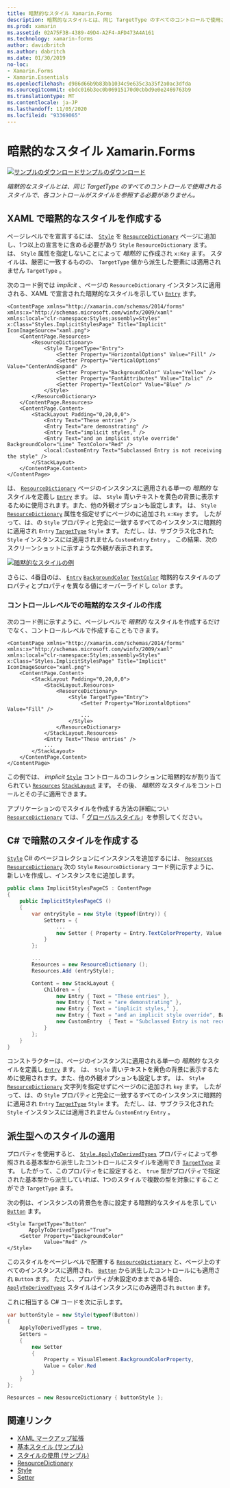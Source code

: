 ```yaml
---
title: 暗黙的なスタイル Xamarin.Forms
description: 暗黙的なスタイルとは、同じ TargetType のすべてのコントロールで使用されるスタイルで、各コントロールがスタイルを参照する必要がありません。
ms.prod: xamarin
ms.assetid: 02A75F3B-4389-49D4-A2F4-AFD473A4A161
ms.technology: xamarin-forms
author: davidbritch
ms.author: dabritch
ms.date: 01/30/2019
no-loc:
- Xamarin.Forms
- Xamarin.Essentials
ms.openlocfilehash: d986d66b9b83bb1034c9e635c3a35f2a0ac3dfda
ms.sourcegitcommit: ebdc016b3ec0b06915170d0cbbd9e0e2469763b9
ms.translationtype: MT
ms.contentlocale: ja-JP
ms.lasthandoff: 11/05/2020
ms.locfileid: "93369065"
---
```

# <a name="implicit-styles-in-no-locxamarinforms"></a>暗黙的なスタイル Xamarin.Forms

[![サンプルのダウンロード](~/media/shared/download.png)サンプルのダウンロード](/samples/xamarin/xamarin-forms-samples/userinterface-styles-basicstyles)

_暗黙的なスタイルとは、同じ TargetType のすべてのコントロールで使用されるスタイルで、各コントロールがスタイルを参照する必要がありません。_

## <a name="create-an-implicit-style-in-xaml"></a>XAML で暗黙的なスタイルを作成する

ページレベルでを宣言するには、 [`Style`](xref:Xamarin.Forms.Style) を [`ResourceDictionary`](xref:Xamarin.Forms.ResourceDictionary) ページに追加し、1つ以上の宣言をに含める必要があり `Style` `ResourceDictionary` ます。 は、 `Style` 属性を指定しないことによって *暗黙的* に作成され `x:Key` ます。 スタイルは、厳密に一致するものの、 `TargetType` 値から派生した要素には適用されません `TargetType` 。

次のコード例では *implicit* 、ページの `ResourceDictionary` インスタンスに適用される、XAML で宣言された暗黙的なスタイルを示してい [`Entry`](xref:Xamarin.Forms.Entry) ます。

```xaml
<ContentPage xmlns="http://xamarin.com/schemas/2014/forms" xmlns:x="http://schemas.microsoft.com/winfx/2009/xaml" xmlns:local="clr-namespace:Styles;assembly=Styles" x:Class="Styles.ImplicitStylesPage" Title="Implicit" IconImageSource="xaml.png">
    <ContentPage.Resources>
        <ResourceDictionary>
            <Style TargetType="Entry">
                <Setter Property="HorizontalOptions" Value="Fill" />
                <Setter Property="VerticalOptions" Value="CenterAndExpand" />
                <Setter Property="BackgroundColor" Value="Yellow" />
                <Setter Property="FontAttributes" Value="Italic" />
                <Setter Property="TextColor" Value="Blue" />
            </Style>
        </ResourceDictionary>
    </ContentPage.Resources>
    <ContentPage.Content>
        <StackLayout Padding="0,20,0,0">
            <Entry Text="These entries" />
            <Entry Text="are demonstrating" />
            <Entry Text="implicit styles," />
            <Entry Text="and an implicit style override" BackgroundColor="Lime" TextColor="Red" />
            <local:CustomEntry Text="Subclassed Entry is not receiving the style" />
        </StackLayout>
    </ContentPage.Content>
</ContentPage>
```

は、 [`ResourceDictionary`](xref:Xamarin.Forms.ResourceDictionary) ページのインスタンスに適用される単一の *暗黙的* なスタイルを定義し [`Entry`](xref:Xamarin.Forms.Entry) ます。 は、 `Style` 青いテキストを黄色の背景に表示するために使用されます。また、他の外観オプションも設定します。 は、 `Style` [`ResourceDictionary`](xref:Xamarin.Forms.ResourceDictionary) 属性を指定せずにページのに追加され `x:Key` ます。 したがって、は、の `Style` プロパティと完全に一致するすべてのインスタンスに暗黙的に適用され `Entry` [`TargetType`](xref:Xamarin.Forms.Style.TargetType) `Style` ます。 ただし、は、サブクラス化された `Style` インスタンスには適用されません `CustomEntry` `Entry` 。 この結果、次のスクリーンショットに示すような外観が表示されます。

[![暗黙的なスタイルの例](implicit-images/implicit-styles.png)](implicit-images/implicit-styles-large.png#lightbox)

さらに、4番目のは、 [`Entry`](xref:Xamarin.Forms.Entry) [`BackgroundColor`](xref:Xamarin.Forms.VisualElement.BackgroundColor) [`TextColor`](xref:Xamarin.Forms.InputView.TextColor) 暗黙的なスタイルのプロパティとプロパティを異なる値にオーバーライドし `Color` ます。

### <a name="create-an-implicit-style-at-the-control-level"></a>コントロールレベルでの暗黙的なスタイルの作成

次のコード例に示すように、ページレベルで *暗黙的* なスタイルを作成するだけでなく、コントロールレベルで作成することもできます。

```xaml
<ContentPage xmlns="http://xamarin.com/schemas/2014/forms" xmlns:x="http://schemas.microsoft.com/winfx/2009/xaml" xmlns:local="clr-namespace:Styles;assembly=Styles" x:Class="Styles.ImplicitStylesPage" Title="Implicit" IconImageSource="xaml.png">
    <ContentPage.Content>
        <StackLayout Padding="0,20,0,0">
            <StackLayout.Resources>
                <ResourceDictionary>
                    <Style TargetType="Entry">
                        <Setter Property="HorizontalOptions" Value="Fill" />
                        ...
                    </Style>
                </ResourceDictionary>
            </StackLayout.Resources>
            <Entry Text="These entries" />
            ...
        </StackLayout>
    </ContentPage.Content>
</ContentPage>
```

この例では、 *implicit* [`Style`](xref:Xamarin.Forms.Style) コントロールのコレクションに暗黙的なが割り当てられてい [`Resources`](xref:Xamarin.Forms.VisualElement.Resources) [`StackLayout`](xref:Xamarin.Forms.StackLayout) ます。 その後、 *暗黙的* なスタイルをコントロールとその子に適用できます。

アプリケーションのでスタイルを作成する方法の詳細につい [`ResourceDictionary`](xref:Xamarin.Forms.ResourceDictionary) ては、「 [グローバルスタイル](~/xamarin-forms/user-interface/styles/application.md)」を参照してください。

## <a name="create-an-implicit-style-in-c35"></a>C&#35; で暗黙のスタイルを作成する

[`Style`](xref:Xamarin.Forms.Style) C# のページコレクションにインスタンスを追加するには、 [`Resources`](xref:Xamarin.Forms.VisualElement.Resources) [`ResourceDictionary`](xref:Xamarin.Forms.ResourceDictionary) 次の `Style` `ResourceDictionary` コード例に示すように、新しいを作成し、インスタンスをに追加します。

```csharp
public class ImplicitStylesPageCS : ContentPage
{
    public ImplicitStylesPageCS ()
    {
        var entryStyle = new Style (typeof(Entry)) {
            Setters = {
                ...
                new Setter { Property = Entry.TextColorProperty, Value = Color.Blue }
            }
        };

        ...
        Resources = new ResourceDictionary ();
        Resources.Add (entryStyle);

        Content = new StackLayout {
            Children = {
                new Entry { Text = "These entries" },
                new Entry { Text = "are demonstrating" },
                new Entry { Text = "implicit styles," },
                new Entry { Text = "and an implicit style override", BackgroundColor = Color.Lime, TextColor = Color.Red },
                new CustomEntry  { Text = "Subclassed Entry is not receiving the style" }
            }
        };
    }
}
```

コンストラクターは、ページのインスタンスに適用される単一の *暗黙的* なスタイルを定義し [`Entry`](xref:Xamarin.Forms.Entry) ます。 は、 `Style` 青いテキストを黄色の背景に表示するために使用されます。また、他の外観オプションも設定します。 は、 `Style` [`ResourceDictionary`](xref:Xamarin.Forms.ResourceDictionary) 文字列を指定せずにページのに追加され `key` ます。 したがって、は、の `Style` プロパティと完全に一致するすべてのインスタンスに暗黙的に適用され `Entry` [`TargetType`](xref:Xamarin.Forms.Style.TargetType) `Style` ます。 ただし、は、サブクラス化された `Style` インスタンスには適用されません `CustomEntry` `Entry` 。

## <a name="apply-a-style-to-derived-types"></a>派生型へのスタイルの適用

プロパティを使用すると、 [`Style.ApplyToDerivedTypes`](xref:Xamarin.Forms.Style.ApplyToDerivedTypes) プロパティによって参照される基本型から派生したコントロールにスタイルを適用でき [`TargetType`](xref:Xamarin.Forms.Style.TargetType) ます。 したがって、このプロパティをに設定すると、 `true` 型がプロパティで指定された基本型から派生していれば、1つのスタイルで複数の型を対象にすることができ `TargetType` ます。

次の例は、インスタンスの背景色を赤に設定する暗黙的なスタイルを示してい [`Button`](xref:Xamarin.Forms.Button) ます。

```xaml
<Style TargetType="Button"
       ApplyToDerivedTypes="True">
    <Setter Property="BackgroundColor"
            Value="Red" />
</Style>
```

このスタイルをページレベルで配置する [`ResourceDictionary`](xref:Xamarin.Forms.ResourceDictionary) と、ページ上のすべてのインスタンスに適用され、 [`Button`](xref:Xamarin.Forms.Button) から派生したコントロールにも適用され `Button` ます。 ただし、プロパティが未設定のままである場合、 [`ApplyToDerivedTypes`](xref:Xamarin.Forms.Style.ApplyToDerivedTypes) スタイルはインスタンスにのみ適用され `Button` ます。

これに相当する C# コードを次に示します。

```csharp
var buttonStyle = new Style(typeof(Button))
{
    ApplyToDerivedTypes = true,
    Setters =
    {
        new Setter
        {
            Property = VisualElement.BackgroundColorProperty,
            Value = Color.Red
        }
    }
};

Resources = new ResourceDictionary { buttonStyle };
```

## <a name="related-links"></a>関連リンク

- [XAML マークアップ拡張](~/xamarin-forms/xaml/xaml-basics/xaml-markup-extensions.md)
- [基本スタイル (サンプル)](/samples/xamarin/xamarin-forms-samples/userinterface-styles-basicstyles)
- [スタイルの使用 (サンプル)](/samples/xamarin/xamarin-forms-samples/workingwithstyles)
- [ResourceDictionary](xref:Xamarin.Forms.ResourceDictionary)
- [Style](xref:Xamarin.Forms.Style)
- [Setter](xref:Xamarin.Forms.Setter)